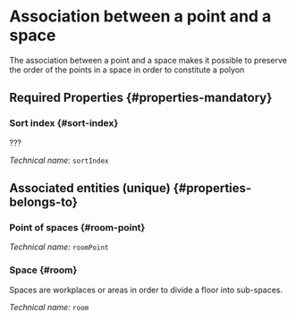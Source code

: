 # Association between a point and a space
<!--- THIS FILE IS GENERATED PLEASE DO NOT EDIT IT DIRECTLY --->

The association between a point and a space makes it possible to preserve the order of the points in a space in order to constitute a polyon

<OH code="roomPointRoom"/>




## Required Properties {#properties-mandatory}
    
### Sort index {#sort-index}

???

*Technical name:* ```sortIndex```
<PH code="roomPointRoom:sortIndex"/>

    



## Associated entities (unique) {#properties-belongs-to}

### Point of spaces {#room-point}



*Technical name:* ```roomPoint```
<PH code="roomPointRoom:roomPoint"/>

### Space {#room}

Spaces are workplaces or areas in order to divide a floor into sub-spaces.

*Technical name:* ```room```
<PH code="roomPointRoom:room"/>





